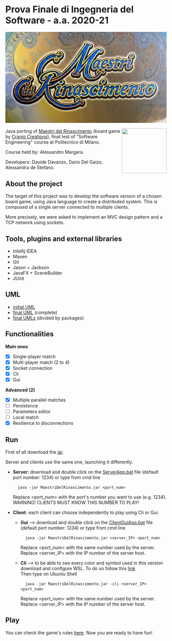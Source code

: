 # Prova Finale di Ingegneria del Software - a.a. 2020-21

![](src/main/resources/images/loading_screen.jpg)

<img src="https://craniointernational.com/2021/wp-content/uploads/2021/05/Masters-of-Renaissance_box3D.png" width=140px height=140 px align="right" />

Java porting of [Maestri del Rinascimento](http://www.craniocreations.it/prodotto/masters-of-renaissance) 
(board game by [Cranio Creations](http://www.craniocreations.it)), 
final test of "Software Engineering" course at Politecnico di Milano.

Course held by: Alessandro Margara.

Developers: Davide Davanzo, Dario Del Gaizo, Alessandra de Stefano.

## About the project

The target of this project was to develop the software version of a chosen board game, 
using Java language to create a distributed system. This is composed of a single server connected to multiple clients.

More precisely, we were asked to implement an MVC design pattern and a TCP network using sockets.



## Tools, plugins and external libraries

- Intellij IDEA
- Maven
- Git
- Jason + Jackson
- JavaFX + SceneBuilder
- JUnit

## UML

- [initial UML]()
- [final UML]() (complete)
- [final UMLs](uml) (divided by packages)

## Functionalities

__Main ones__

- [x] Single-player match
- [x] Multi-player match (2 to 4) 
- [x] Socket connection
- [x] Cli
- [x] Gui

__Advanced (2)__

- [x] Multiple parallel matches
- [ ] Persistence
- [ ] Parameters editor
- [ ] Local match
- [x] Resilience to disconnections

## Run

First of all download the [jar]().

Server and clients use the same one, launching it differently.
- __Server__: download and double click on the [ServerApp.bat]() file (default port number: 1234) or type from cmd line

        java -jar MaestriDelRinascimento.jar <port_num>
  
    Replace <port_num> with the port's number you want to use (e.g. 1234).\
    WARNING! CLIENTS MUST KNOW THIS NUMBER TO PLAY!
  

- __Client__: each client can choose independently to play using Cli or Gui.
    - __Gui__ --> download and double click on the [ClientGuiApp.bat]() file (default port number: 1234) or type from cmd line
      
            java -jar MaestriDelRinascimento.jar <server_IP> <port_num>
    
        Replace <port_num> with the same number used by the server.\
        Replace <server_IP> with the IP number of the server host.
    - __Cli__ --> to be able to see every color and symbol used in this version download and configure WSL. To do so follow this [link](https://github.com/ingconti/W10JavaCLI). \
        Then type on Ubuntu Shell
        
            java -jar MaestriDelRinascimento.jar -cli <server_IP> <port_num>
      
        Replace <port_num> with the same number used by the server.\
        Replace <server_IP> with the IP number of the server host.
  
## Play

You can check the game's rules [here](src/main/resources/maestri-rules.pdf). Now you are ready to have fun!